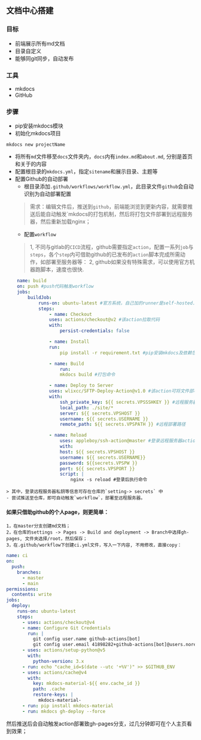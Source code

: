 ## 文档中心搭建
### 目标
- 前端展示所有md文档
- 目录自定义
- 能够同git同步，自动发布
### 工具
- mkdocs
- GitHub
### 步骤
- pip安装mkdocs模块
- 初始化mkdocs项目

```
mkdocs new projectName
```

- 将所有`md`文件移至`docs`文件夹内，`docs`内有`index.md`和`about.md`, 分别是首页和关于的内容
- 配置根目录的`mkdocs.yml`，指定`sitename`和展示目录、主题等
- 配置Github的自动部署
    - 根目录添加`.github/workflows/workflow.yml`，此目录文件`github`会自动识别为自动部署配置
    > 需求：编辑文件后，推送到`github`，前端能浏览到更新内容，就需要推送后能自动触发`mkdocs的打包机制，然后将打包文件部署到远程服务器，然后重新加载nginx；
    - 配置`workflow`
    > 1, 不同与gitlab的`CICD`流程，github需要指定`action`，配置一系列`job`与`steps`，各个`step`内可借助github的已发布的`action`脚本完成所需动作，如部署至服务器等：
    > 2, github如果没有特殊需求，可以使用官方机器跑脚本，速度也很快.

```yml
    name: build
    on: push #push代码触发workflow
    jobs:
        buildJob:
            runs-on: ubuntu-latest #官方系统，自己加的runner是self-hosted.
            steps:
                - name: Checkout
                uses: actions/checkout@v2 #该action拉取代码
                with:
                    persist-credentials: false

                - name: Install
                run:
                    pip install -r requirement.txt #pip安装mkdocs及依赖包

                - name: Build
                    run: 
                    mkdocs build #打包命令

                - name: Deploy to Server 
                uses: wlixcc/SFTP-Deploy-Action@v1.0 #该action可将文件部署至服务器，需要指定远程登录秘钥等
                with:
                    ssh_private_key: ${{ secrets.VPSSSHKEY }} #远程服务器私钥，即id_rsa内容，需要完全不做处理的拷贝，否则会出现连接失败(失败了N次才搞定。。。)
                    local_path: ./site/*
                    server: ${{ secrets.VPSHOST }}
                    username: ${{ secrets.USERNAME }}
                    remote_path: ${{ secrets.VPSPATH }} #远程部署路径

                - name: Reload
                    uses: appleboy/ssh-action@master #登录远程服务器action
                    with:
                    host: ${{ secrets.VPSHOST }}
                    username: ${{ secrets.USERNAME}}
                    password: ${{secrets.VPSPW }}
                    port: ${{ secrets.VPSPORT }}
                    script: |
                        nginx -s reload #登录后执行命令
```

    > 其中，登录远程服务器私钥等信息可存在仓库的`setting-> secrets` 中
    - 尝试推送至仓库，即可自动触发`workflow`，部署至远程服务器。

#### 如果只借助github的个人page，则更简单：
    1，在master分支创建md文档；
    2，在仓库的settings -> Pages -> Build and deployment -> Branch中选择gh-pages, 文件夹选择/root，然后保存；
    3，在.github/workflow下创建ci.yml文件，写入一下内容, 不用修改，直接copy：

```yml
name: ci 
on:
  push:
    branches:
      - master 
      - main
permissions:
  contents: write
jobs:
  deploy:
    runs-on: ubuntu-latest
    steps:
      - uses: actions/checkout@v4
      - name: Configure Git Credentials
        run: |
          git config user.name github-actions[bot]
          git config user.email 41898282+github-actions[bot]@users.noreply.github.com
      - uses: actions/setup-python@v5
        with:
          python-version: 3.x
      - run: echo "cache_id=$(date --utc '+%V')" >> $GITHUB_ENV 
      - uses: actions/cache@v4
        with:
          key: mkdocs-material-${{ env.cache_id }}
          path: .cache 
          restore-keys: |
            mkdocs-material-
      - run: pip install mkdocs-material 
      - run: mkdocs gh-deploy --force
```

然后推送后会自动触发action部署致gh-pages分支，过几分钟即可在个人主页看到效果；